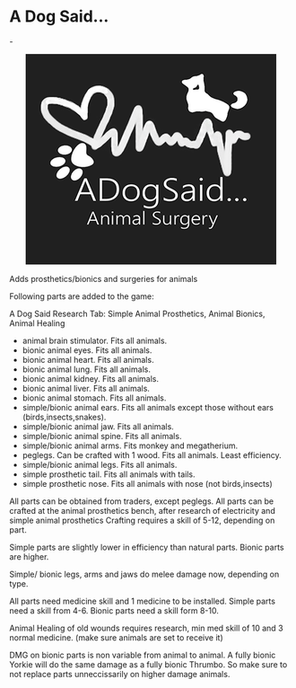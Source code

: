 # A Dog Said...

-<p align="center"><img src="/About/Preview.png" alt="ADogSaid"/></p>


Adds prosthetics/bionics and surgeries for animals

Following parts are added to the game:

A Dog Said Research Tab: Simple Animal Prosthetics, Animal Bionics, Animal Healing

* animal brain stimulator. Fits all animals.
* bionic animal eyes. Fits all animals. 
* bionic animal heart. Fits all animals.
* bionic animal lung. Fits all animals.
* bionic animal kidney. Fits all animals.
* bionic animal liver. Fits all animals.
* bionic animal stomach. Fits all animals.
* simple/bionic animal ears. Fits all animals except those without ears (birds,insects,snakes).
* simple/bionic animal jaw. Fits all animals. 
* simple/bionic animal spine. Fits all animals.
* simple/bionic animal arms. Fits monkey and megatherium.
* peglegs. Can be crafted with 1 wood. Fits all animals. Least efficiency.
* simple/bionic animal legs. Fits all animals.
* simple prosthetic tail. Fits all animals with tails.
* simple prosthetic nose. Fits all animals with nose (not birds,insects)

All parts can be obtained from traders, except peglegs.
All parts can be crafted at the animal prosthetics bench, after research of electricity and simple animal prosthetics
Crafting requires a skill of 5-12, depending on part.

Simple parts are slightly lower in efficiency than natural parts. Bionic parts are higher.

Simple/ bionic legs, arms and jaws do melee damage now, depending on type.

All parts need medicine skill and 1 medicine to be installed. Simple parts need a skill from 4-6. Bionic parts need a skill form 8-10.

Animal Healing of old wounds requires research, min med skill of 10 and 3 normal medicine. (make sure animals are set to receive it)

DMG on bionic parts is non variable from animal to animal. A fully bionic Yorkie will do the same damage as a fully bionic Thrumbo.
So make sure to not replace parts unneccissarily on higher damage animals.
